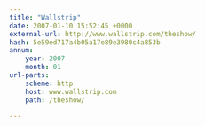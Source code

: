 ```yaml
---
title: "Wallstrip"
date: 2007-01-10 15:52:45 +0000
external-url: http://www.wallstrip.com/theshow/
hash: 5e59ed717a4b05a17e89e3980c4a853b
annum:
    year: 2007
    month: 01
url-parts:
    scheme: http
    host: www.wallstrip.com
    path: /theshow/

---
```



